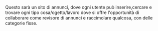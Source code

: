 Questo sarà un sito di annunci, dove ogni utente può inserire,cercare e trovare ogni tipo cosa/ogetto/lavoro dove si offre l'opportunità di collaborare come revisore di annunci e raccimolare qualcosa, con delle categorie fisse.
